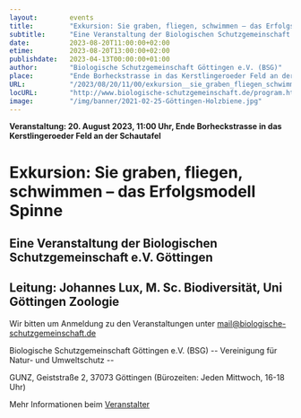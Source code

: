 ```yaml
---
layout:        events
title:         "Exkursion: Sie graben, fliegen, schwimmen – das Erfolgsmodell Spinne"
subtitle:      "Eine Veranstaltung der Biologischen Schutzgemeinschaft e.V. Göttingen"
date:          2023-08-20T11:00:00+02:00
etime:         2023-08-20T13:00:00+02:00
publishdate:   2023-04-13T00:00:00+01:00
author:        "Biologische Schutzgemeinschaft Göttingen e.V. (BSG)"
place:         "Ende Borheckstrasse in das Kerstlingeroeder Feld an der Schautafel"
URL:           "/2023/08/20/11/00/exkursion__sie_graben_fliegen_schwimmen__das_erfolgsmodell_spinne"
locURL:        "http://www.biologische-schutzgemeinschaft.de/program.html"
image:         "/img/banner/2021-02-25-Göttingen-Holzbiene.jpg"
---
```


**Veranstaltung: 20. August 2023, 11:00 Uhr, Ende Borheckstrasse in das Kerstlingeroeder Feld an der Schautafel**

Exkursion: Sie graben, fliegen, schwimmen – das Erfolgsmodell Spinne
===========

Eine Veranstaltung der Biologischen Schutzgemeinschaft e.V. Göttingen
-----------
Leitung: Johannes Lux, M. Sc. Biodiversität, Uni Göttingen Zoologie
-------------


Wir bitten um Anmeldung zu den Veranstaltungen unter mail@biologische-schutzgemeinschaft.de

Biologische Schutzgemeinschaft Göttingen e.V. (BSG)
-- Vereinigung für Natur- und Umweltschutz --

GUNZ, Geiststraße 2, 37073 Göttingen (Bürozeiten: Jeden Mittwoch, 16-18 Uhr)

Mehr Informationen beim [Veranstalter](http://www.biologische-schutzgemeinschaft.de/program.html)
